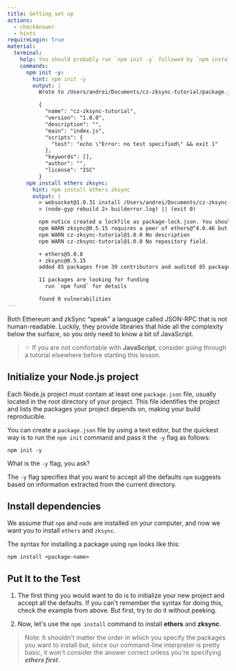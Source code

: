 ```yaml
---
title: Getting set up
actions:
  - checkAnswer
  - hints
requireLogin: true
material:
  terminal:
    help: You should probably run `npm init -y` followed by `npm install ethers zksync`😉
    commands:
      npm init -y:
        hint: npm init -y
        output: |
          Wrote to /Users/andrei/Documents/cz-zksync-tutorial/package.json:

          {
            "name": "cz-zksync-tutorial",
            "version": "1.0.0",
            "description": "",
            "main": "index.js",
            "scripts": {
              "test": "echo \"Error: no test specified\" && exit 1"
            },
            "keywords": [],
            "author": "",
            "license": "ISC"
          }
      npm install ethers zksync:
        hint: npm install ethers zksync
        output: |
          > websocket@1.0.31 install /Users/andrei/Documents/cz-zksync-tutorial/node_modules/websocket
          > (node-gyp rebuild 2> builderror.log) || (exit 0)

          npm notice created a lockfile as package-lock.json. You should commit this file.
          npm WARN zksync@0.5.15 requires a peer of ethers@^4.0.46 but none is installed. You must install peer dependencies yourself.
          npm WARN cz-zksync-tutorial@1.0.0 No description
          npm WARN cz-zksync-tutorial@1.0.0 No repository field.

          + ethers@5.0.8
          + zksync@0.5.15
          added 85 packages from 39 contributors and audited 85 packages in 21.313s

          11 packages are looking for funding
            run `npm fund` for details

          found 0 vulnerabilities
---
```


Both Ethereum and zkSync “speak” a language called JSON-RPC that is not human-readable. Luckily, they provide libraries that hide all the complexity below the surface, so you only need to know a bit of JavaScript.

> ☞ If you are not comfortable with **JavaScript**, consider going through a tutorial elsewhere before starting this lesson.

## Initialize your Node.js project

Each Node.js project must contain at least one `package.json` file, usually located in the root directory of your project. This file identifies the project and lists the packages your project depends on, making your build reproducible.

You can create a `package.json` file by using a text editor, but the quickest way is to run the `npm init` command and pass it the `-y` flag as follows:

```shell
npm init -y
```

What is the `-y` flag, you ask?

The `-y` flag specifies that you want to accept all the defaults `npm` suggests based on information extracted from the current directory.

## Install dependencies

We assume that `npm` and `node` are installed on your computer, and now we want you to install `ethers` and `zksync`.

The syntax for installing a package using `npm` looks like this:

```shell
npm install <package-name>
```

## Put It to the Test

1. The first thing you would want to do is to initialize your new project and accept all the defaults. If you can't remember the syntax for doing this, check the example from above. But first, try to do it without peeking.

2. Now, let's use the `npm install` command to install **ethers** and **zksync**.

> Note: It shouldn't matter the order in which you specify the packages you want to install but, since our command-line interpreter is pretty basic, it won't consider the answer correct unless you're specifying **_ethers first_**.

